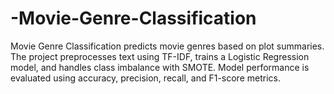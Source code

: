 # -Movie-Genre-Classification
Movie Genre Classification predicts movie genres based on plot summaries. The project preprocesses text using TF-IDF, trains a Logistic Regression model, and handles class imbalance with SMOTE. Model performance is evaluated using accuracy, precision, recall, and F1-score metrics.
